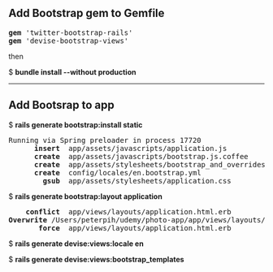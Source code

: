 <h2>Add Bootstrap gem to Gemfile</h2>
<pre>
<b>gem</b> 'twitter-bootstrap-rails'
<b>gem</b> 'devise-bootstrap-views'
</pre>

then  

$ <b>bundle install --without production</b>

<hr>

<h2>Add Bootsrap to app</h2>
$ <b>rails generate bootstrap:install static</b>
<pre>
Running via Spring preloader in process 17720
      <b>insert</b>  app/assets/javascripts/application.js
      <b>create</b>  app/assets/javascripts/bootstrap.js.coffee
      <b>create</b>  app/assets/stylesheets/bootstrap_and_overrides.css
      <b>create</b>  config/locales/en.bootstrap.yml
        <b>gsub</b>  app/assets/stylesheets/application.css
</pre>

$ <b>rails generate bootstrap:layout application</b>
<pre>
    <b>conflict</b>  app/views/layouts/application.html.erb   
<b>Overwrite</b> /Users/peterpih/udemy/photo-app/app/views/layouts/application.html.erb? (enter "h" for help) [Ynaqdh] <b>Y</b>   
       <b>force</b>  app/views/layouts/application.html.erb   
</pre>

$ <b>rails generate devise:views:locale en</b>

$ <b>rails generate devise:views:bootstrap_templates</b>
